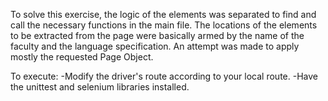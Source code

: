 

To solve this exercise, the logic of the elements was separated to find and 
call the necessary functions in the main file. The locations of the elements 
to be extracted from the page were basically armed by the name of the faculty 
and the language specification. An attempt was made to apply mostly the 
requested Page Object.


To execute:
-Modify the driver's route according to your local route.
-Have the unittest and selenium libraries installed.
